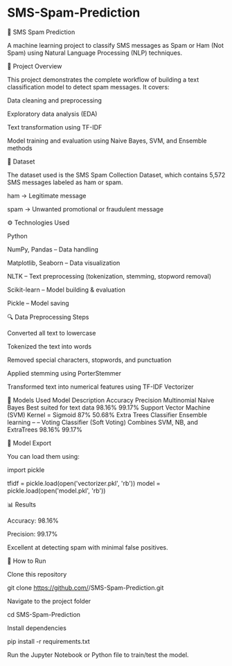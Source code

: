# SMS-Spam-Prediction

📩 SMS Spam Prediction

A machine learning project to classify SMS messages as Spam or Ham (Not Spam) using Natural Language Processing (NLP) techniques.

🧠 Project Overview

This project demonstrates the complete workflow of building a text classification model to detect spam messages. It covers:

Data cleaning and preprocessing

Exploratory data analysis (EDA)

Text transformation using TF-IDF

Model training and evaluation using Naive Bayes, SVM, and Ensemble methods

📂 Dataset

The dataset used is the SMS Spam Collection Dataset, which contains 5,572 SMS messages labeled as ham or spam.

ham → Legitimate message

spam → Unwanted promotional or fraudulent message

⚙️ Technologies Used

Python

NumPy, Pandas – Data handling

Matplotlib, Seaborn – Data visualization

NLTK – Text preprocessing (tokenization, stemming, stopword removal)

Scikit-learn – Model building & evaluation

Pickle – Model saving

🔍 Data Preprocessing Steps

Converted all text to lowercase

Tokenized the text into words

Removed special characters, stopwords, and punctuation

Applied stemming using PorterStemmer

Transformed text into numerical features using TF-IDF Vectorizer

🤖 Models Used
Model	Description	Accuracy	Precision
Multinomial Naive Bayes	Best suited for text data	98.16%	99.17%
Support Vector Machine (SVM)	Kernel = Sigmoid	87%	50.68%
Extra Trees Classifier	Ensemble learning	–	–
Voting Classifier (Soft Voting)	Combines SVM, NB, and ExtraTrees	98.16%	99.17%

💾 Model Export


You can load them using:

import pickle

tfidf = pickle.load(open('vectorizer.pkl', 'rb'))
model = pickle.load(open('model.pkl', 'rb'))

📊 Results

Accuracy: 98.16%

Precision: 99.17%

Excellent at detecting spam with minimal false positives.

🚀 How to Run

Clone this repository

git clone https://github.com/<your-username>/SMS-Spam-Prediction.git


Navigate to the project folder

cd SMS-Spam-Prediction


Install dependencies

pip install -r requirements.txt


Run the Jupyter Notebook or Python file to train/test the model.
